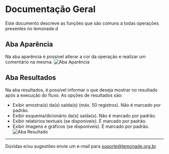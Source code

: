 # Documentação Geral
Este documento descreve as funções que são comuns a todas operações presentes no lemonade.d

## Aba Aparência
Na aba aparência é possível alterar a cor da operação e realizar um comentário na mesma.
![Aba Aparência](/img/spark/documentacao-geral/documentacao-geral/image1.png)

## Aba Resultados
Na aba resultados, é possível informar o que deseja mostrar no resultado após a execução do fluxo. As opções de resultados são:
- Exibir amostra(s) da(s) saída(s) (máx. 50 registros). Não é marcado por padrão.
- Exibir esquema/dicionário da(s) saída(s). Não é marcado por padrão.
- Exibir relatórios textuais (se disponíveis). É marcado por padrão.
- Exibir imagens e gráficos (se disponíveis). É marcado por padrão.
![Aba Resultado](/img/spark/documentacao-geral/documentacao-geral/image2.png)

-----

Dúvidas e/ou sugestões envie um e-mail para suporte@lemonade.org.br